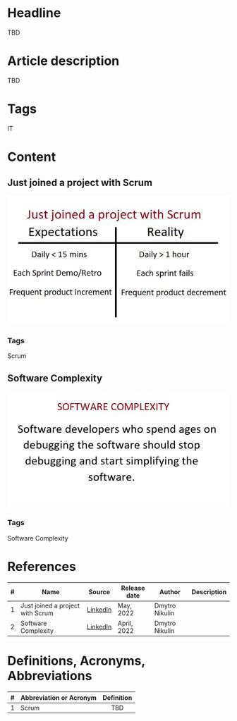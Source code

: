# Headline
TBD

# Article description
TBD 

# Tags
IT 

# Content

## Just joined a project with Scrum

<img src="./Images/JoinedProjectWithScrum.jpg" alt="JoinedProjectWithScrum" />

### Tags
Scrum

## Software Complexity

<img src="./Images/SoftwareComplexity.jpg" alt="Software Complexity" />

### Tags
Software Complexity

# References
| # | Name                 | Source                | Release date           |  Author                 | Description   |
| - | ---------------------|---------------------- |----------------------- | ----------------------- |:-------------:|
| 1 |Just joined a project with Scrum|[LinkedIn](https://www.linkedin.com/posts/dimanikulin_activity-6937092837654081540-brUA?utm_source=share&utm_medium=member_desktop)| May, 2022 | Dmytro Nikulin||
| 2 |Software Complexity|[LinkedIn](https://www.linkedin.com/posts/dimanikulin_activity-6934186023509741568-9mZu?utm_source=share&utm_medium=member_desktop)| April, 2022 | Dmytro Nikulin||

# Definitions, Acronyms, Abbreviations
| # | Abbreviation or Acronym | Definition     |
| - | ------------------------|:--------------:|
| 1 | Scrum | TBD |